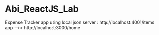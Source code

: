 # Abi_ReactJS_Lab
Expense Tracker app
using local json server : http://localhost:4001/items
app -->>  http://localhost:3000/home
